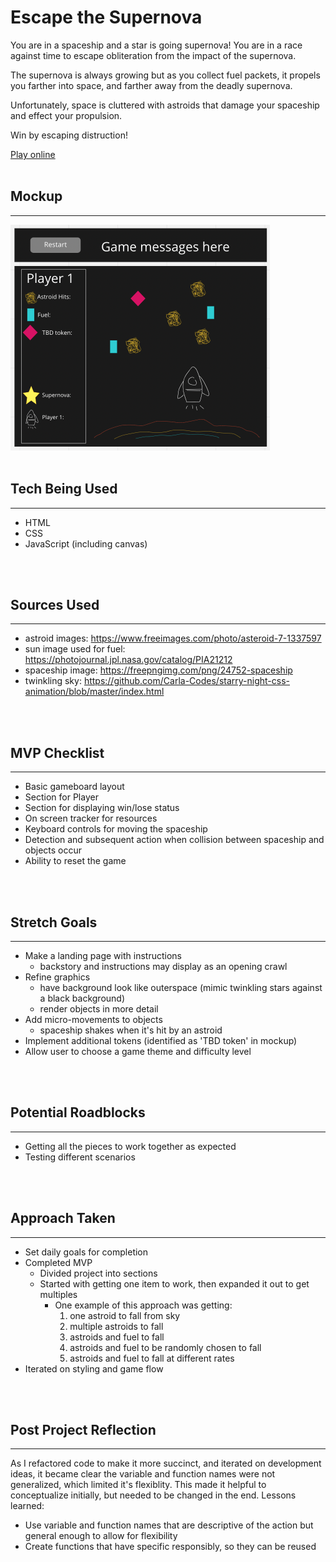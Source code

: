 # Escape the Supernova

You are in a spaceship and a star is going supernova! You are in a race against time to escape obliteration from the impact of the supernova. 

The supernova is always growing but as you collect fuel packets, it propels you farther into space, and farther away from the deadly supernova. 

Unfortunately, space is cluttered with astroids that damage your spaceship and effect your propulsion. 

Win by escaping distruction!

[Play online](https://nancyd333.github.io/Project1/)
</br>
</br>

## Mockup
---
![mockup for game](mockup2.png)
</br>
</br>

## Tech Being Used
---

- HTML
- CSS
- JavaScript (including canvas)
</br>
</br>

## Sources Used
---
- astroid images: https://www.freeimages.com/photo/asteroid-7-1337597
- sun image used for fuel: https://photojournal.jpl.nasa.gov/catalog/PIA21212
- spaceship image: https://freepngimg.com/png/24752-spaceship
- twinkling sky: https://github.com/Carla-Codes/starry-night-css-animation/blob/master/index.html 
</br>
</br>

## MVP Checklist
---
- Basic gameboard layout<br>
- Section for Player<br>
- Section for displaying win/lose status<br>
- On screen tracker for resources<br>
- Keyboard controls for moving the spaceship<br>
- Detection and subsequent action when collision between spaceship and objects occur<br>
- Ability to reset the game
</br>
</br>

## Stretch Goals
---
- Make a landing page with instructions 
    - backstory and instructions may display as an opening crawl
- Refine graphics
    - have background look like outerspace (mimic twinkling stars against a black background)
    - render objects in more detail 
- Add micro-movements to objects
    - spaceship shakes when it's hit by an astroid
- Implement additional tokens (identified as 'TBD token' in mockup)
- Allow user to choose a game theme and difficulty level
</br>
</br>

## Potential Roadblocks
---
- Getting all the pieces to work together as expected
- Testing different scenarios
</br>
</br>

## Approach Taken
---
- Set daily goals for completion
- Completed MVP
    -  Divided project into sections
    -  Started with getting one item to work, then expanded it out to get multiples
        - One example of this approach was getting:
            1. one astroid to fall from sky
            2. multiple astroids to fall
            3. astroids and fuel to fall
            4. astroids and fuel to be randomly chosen to fall
            5. astroids and fuel to fall at different rates
- Iterated on styling and game flow
</br>
</br>

## Post Project Reflection
---
As I refactored code to make it more succinct, and iterated on development ideas, it became clear the variable and function names were not generalized, which limited it's flexiblity. This made it helpful to conceptualize initially, but needed to be changed in the end. Lessons learned:
- Use variable and function names that are descriptive of the action but general enough to allow for flexibility
- Create functions that have specific responsibly, so they can be reused
</br>
</br>
